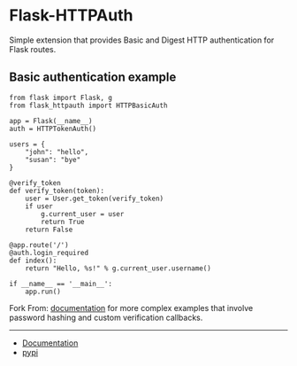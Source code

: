 Flask-HTTPAuth
==============

Simple extension that provides Basic and Digest HTTP authentication for Flask routes.

Basic authentication example
----------------------------

    from flask import Flask, g
    from flask_httpauth import HTTPBasicAuth
    
    app = Flask(__name__)
    auth = HTTPTokenAuth()
    
    users = {
        "john": "hello",
        "susan": "bye"
    }
    
    @verify_token
    def verify_token(token):
        user = User.get_token(verify_token)
        if user
            g.current_user = user
            return True
        return False
    
    @app.route('/')
    @auth.login_required
    def index():
        return "Hello, %s!" % g.current_user.username()
        
    if __name__ == '__main__':
        app.run()
        
Fork From: [documentation](http://pythonhosted.org/Flask-HTTPAuth) for more complex examples that involve password hashing and custom verification callbacks.


---------

- [Documentation](http://pythonhosted.org/Flask-HTTPAuth)
- [pypi](https://pypi.python.org/pypi/Flask-HTTPAuth) 

